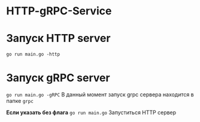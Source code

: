 # HTTP-gRPC-Service

# Запуск HTTP server
`go run main.go -http`

# Запуск gRPC server
`go run main.go -gRPC`
В данный момент запуск grpc сервера находится в папке `grpc`

**Если указать без флага** `go run main.go`
Запуститься HTTP сервер
